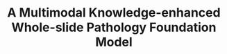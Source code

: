 ---
title: "A Multimodal Knowledge-enhanced Whole-slide Pathology Foundation Model"
authors: "Yingxue Xu&#42;, Yihui Wang&#42;, Fengtao Zhou, Jiabo Ma, Shu Yang, Huangjing Lin, Xin Wang, Jiguang Wang, Li Liang, Anjia Han, Ronald Cheong Kin Chan, Hao Chen"
pub_date: "2024-07-22" #Date of publication. Change from Biorxiv date to Journal date once accepted
image: "/static/img/pub/2024_mstar.png" 
arxiv: 2407.15362
---